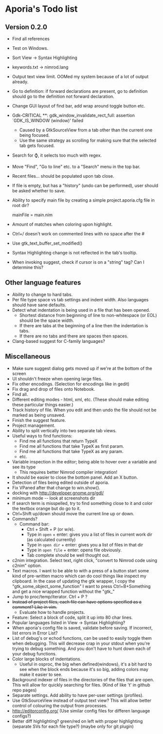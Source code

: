# Aporia's Todo list

## Version 0.2.0

* Find all references
* Test on Windows.
* Sort View -> Syntax Highlighting
* keywords.txt -> nimrod.lang
* Output text view limit. OOMed my system because of a lot of output already.
* Go to definition: if forward declarations are present, go to definition should go to the definition not forward declaration.
* Change GUI layout of find bar, add wrap around toggle button etc.
* Gdk-CRITICAL **: gdk_window_invalidate_rect_full: assertion `GDK_IS_WINDOW (window)' failed
  * Caused by a GtkSourceView from a tab other than the current one being focused.
  * Use the same strategy as scrolling for making sure that the selected tab gets focused.
* Search for ⌚, it selects too much with regex.
* Move "Find", "Go to line" etc. to a "Search" menu in the top bar.
* Recent files... should be populated upon tab close.
* If file is empty, but has a "history" (undo can be performed), user should be asked whether to save.
* Ability to specify main file by creating a simple project.aporia.cfg file in root dir?

    mainFile = main.nim
* Amount of matches when coloring upon highlight.
* Ctrl+/ doesn't work on commented lines with no space after the #
* Use gtk_text_buffer_set_modified()
* Syntax Highlighting change is not reflected in the tab's tooltip.
* When invoking suggest, check if cursor is on a "string" tag? Can I determine this?

## Other language features
* Ability to change to hard tabs.
* Per file type space vs tab settings and indent width. Also languages should have
  sane defaults.
* Detect what indentation is being used in a file that has been opened.
  * Shortest distance from beginning of line to non-whitespace (or EOL) should
    be the space width.
  * If there are tabs at the beginning of a line then the indentation is tabs.
  * If there are no tabs and there are spaces then spaces.
* Clang-based suggest for C-family languages?

## Miscellaneous

* Make sure suggest dialog gets moved up if we're at the bottom of the screen
* UI shouldn't freeze when opening large files.
* Fix other encodings. (Selection for encodings like in gedit)
* Fix drag and drop of files onto Notebook.
* Find all.
* Different editing modes - html, xml, etc. (These should make editing these particular things easier.)
* Track history of file. When you edit and then undo the file should not be marked as being unsaved.
* Finish the suggest feature.
* Project management.
* Ability to split vertically into two separate tab views.
* Useful ways to find functions:
  * Find me all functions that return TypeX
  * Find me all functions that take TypeX as first param.
  * Find me all functions that take TypeX as any param.
  * etc.
* Variable inspection in the editor; being able to hover over a variable and see its type
  * This requires better Nimrod compiler integration!
* It should be easier to close the bottom panel. Add an X button.
* Detection of files being edited outside of aporia.
* Fix VPaned after that change to win.show().
* docking with http://developer.gnome.org/gdl/
* minimum mode -- look at screenshots dir
* If search term is misspelled, try to find something close to it and color
  the textbox orange but do go to it.
* Ctrl+Shift up/down should move the current line up or down.
* Commands?
  * Command bar:
    * Ctrl + Shift + P (or w/e).
    * Type in ``open`` + enter: gives you a list of files in current work dir (as calculated currently)
    * Type in ``open dir`` + enter: gives you a list of files in that dir
    * Type in ``open file`` + enter: opens file obviously.
    * Tab complete should be well thought out.
* c2nim integration. Select text, right click, "convert to Nimrod code using c2nim" option.
* Text macros. I want to be able to with a press of a button start some kind of
  pre-written macro which can do cool things like inspect my clipboard. In the case
  of updating the gtk wrapper, I copy the "gtk_some_object_some_function" I want
  to press Ctrl+B+Something and get a nice wrapped function without the "gtk_"
* Jump to proc/temp/iterator. Ctrl + P ?
* <del>Instead of project files, each file can have options specified as a comment?
  Like in vim.</del>
  * Evaluate how to handle projects.
* Feature: Select a block of code, split it up into 80 char lines.
* Popular languages listed in View -> Syntax Highlighting?
* When aporia's config file is saved, validate before saving. If incorrect, list errors in Error List?
* List of debug's or echod functions, can be used to easily toggle them when debugging. This will decrease crap in your stdout when you're trying to debug something. And you don't have to hunt down each of your debug functions.
* Color large blocks of indentations.
  * Useful in osproc, the big when defined(windows), it's a bit hard to see when the block ends because it's so big, adding colors may make it easier to see.
* Background indexer of files in the directories of the files that are open. This will allow for quickly searching for files. (Kind of like 't' in github repo pages)
* Separate settings. Add ability to have per-user settings (profiles).
* Use GtkSourceView instead of output text view? This will allow better control of colouring the output from processes.
* http://editorconfig.org/ (Use similar config files for differen language configs?)
* Better diff highlighting? green/red on left with proper highlighting (separate SVs for each file type?) (maybe only for git plugin)